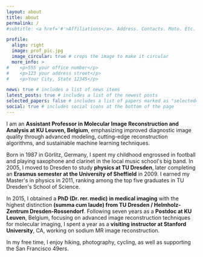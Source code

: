 ```yaml
---
layout: about
title: about
permalink: /
#subtitle: <a href='#'>Affiliations</a>. Address. Contacts. Moto. Etc.

profile:
  align: right
  image: prof_pic.jpg
  image_circular: true # crops the image to make it circular
  more_info: >
#    <p>555 your office number</p>
#    <p>123 your address street</p>
#    <p>Your City, State 12345</p>

news: true # includes a list of news items
latest_posts: true # includes a list of the newest posts
selected_papers: false # includes a list of papers marked as "selected={true}"
social: true # includes social icons at the bottom of the page
---
```


I am an **Assistant Professor in Molecular Image Reconstruction and Analysis at KU Leuven, Belgium**, emphasizing improved diagnostic image quality through advanced modeling, cutting-edge reconstruction algorithms, and sustainable machine learning techniques.

Born in 1987 in Görlitz, Germany, I spent my childhood engrossed in football and playing saxophone and clarinet in the local music school's big band. In 2005, I moved to Dresden to study **physics at TU Dresden**, later completing an **Erasmus semester at the University of Sheffield** in 2009. I earned my Master's in physics in 2011, ranking among the top five graduates in TU Dresden's School of Science.

In 2015, I obtained a **PhD (Dr. rer. medic) in medical imaging** with the highest distinction **(summa cum laude) from TU Dresden / Helmholz-Zentrum Dresden-Rossendorf**.
Following seven years as a **Postdoc at KU Leuven**, Belgium, focusing on advanced image reconstruction techniques for molecular imaging, I spent a year as a **visiting instructor at Stanford University**, CA, working on sodium MR image reconstruction.

In my free time, I enjoy hiking, photography, cycling, as well as supporting the San Francisco 49ers.
